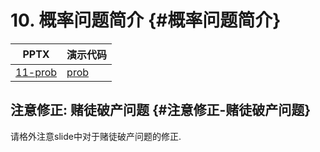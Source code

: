 # 10. 概率问题简介 {#概率问题简介}

| PPTX                             | 演示代码                  |
|----------------------------------|---------------------------|
| [11-prob](../asset/11-prob.pptx) | [prob](../asset/prob.zip) |

## 注意修正: 赌徒破产问题 {#注意修正-赌徒破产问题}

请格外注意slide中对于赌徒破产问题的修正.
